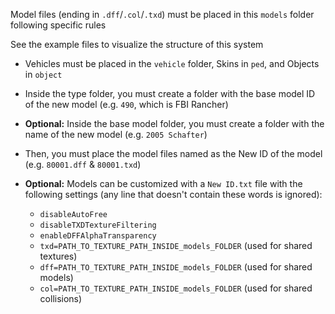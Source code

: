 Model files (ending in `.dff`/`.col`/`.txd`) must be placed in this `models` folder following specific rules

See the example files to visualize the structure of this system

- Vehicles must be placed in the `vehicle` folder, Skins in `ped`, and Objects in `object`

- Inside the type folder, you must create a folder with the base model ID of the new model (e.g. `490`, which is FBI Rancher)

- **Optional:** Inside the base model folder, you must create a folder with the name of the new model (e.g. `2005 Schafter`)

- Then, you must place the model files named as the New ID of the model (e.g. `80001.dff` & `80001.txd`)

- **Optional:** Models can be customized with a `New ID.txt` file with the following settings (any line that doesn't contain these words is ignored):

    - `disableAutoFree`
    - `disableTXDTextureFiltering`
    - `enableDFFAlphaTransparency`
    - `txd=PATH_TO_TEXTURE_PATH_INSIDE_models_FOLDER` (used for shared textures)
    - `dff=PATH_TO_TEXTURE_PATH_INSIDE_models_FOLDER` (used for shared models)
    - `col=PATH_TO_TEXTURE_PATH_INSIDE_models_FOLDER` (used for shared collisions)
